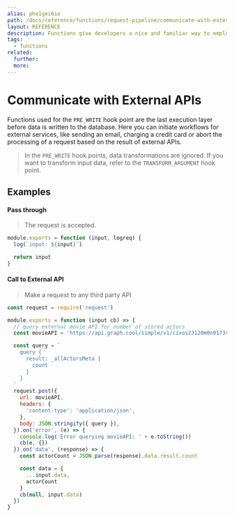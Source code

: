 ```yaml
---
alias: phe1gei6io
path: /docs/reference/functions/request-pipeline/communicate-with-external-apis
layout: REFERENCE
description: Functions give developers a nice and familiar way to employ custom business logic.
tags:
  - functions
related:
  further:
  more:
---
```


# Communicate with External APIs

Functions used for the `PRE_WRITE` hook point are the last execution layer before data is written to the database.
Here you can initiate workflows for external services, like sending an email, charging a credit card or abort the processing of a request based on the result of external APIs.

> In the `PRE_WRITE` hook points, data transformations are ignored. If you want to transform input data, refer to the `TRANSFORM_ARGUMENT` hook point.

## Examples

#### Pass through

> The request is accepted.

```js
module.exports = function (input, logreq) {
  log(`input: ${input}`)

  return input
}
```

#### Call to External API

> Make a request to any third party API

```js
const request = require('request')

module.exports = function (input cb) => {
  // query external movie API for number of stored actors
  const movieAPI = 'https://api.graph.cool/simple/v1/cixos23120m0n0173veiiwrjr'

  const query = `
    query {
      result: _allActorsMeta {
        count
      }
    }
  `
  request.post({
    url: movieAPI,
    headers: {
      'content-type': 'application/json',
    },
    body: JSON.stringify({ query }),
  }).on('error', (e) => {
    console.log('Error querying movieAPI: ' + e.toString())
    cb(e, {})
  }).on('data', (response) => {
    const actorCount = JSON.parse(response).data.result.count

    const data = {
      ...input.data,
      actorCount
    }
    cb(null, input.data)
  })
}
```

